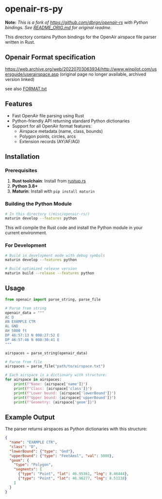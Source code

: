 # openair-rs-py

**Note:** _This is a fork of <https://github.com/dbrgn/openair-rs> with Python bindings. See [README_ORIG.md](./README_ORIG.md) for original readme._

This directory contains Python bindings for the OpenAir airspace file parser written in Rust.

## Openair Format specification

<https://web.archive.org/web/20220703063934/http://www.winpilot.com/usersguide/userairspace.asp> (original page no longer available, archived version linked)

see also [FORMAT.txt](./FORMAT.txt)

## Features

- Fast OpenAir file parsing using Rust
- Python-friendly API returning standard Python dictionaries
- Support for all OpenAir format features:
  - Airspace metadata (name, class, bounds)
  - Polygon points, circles, arcs
  - Extension records (AY/AF/AG)

## Installation

### Prerequisites

1. **Rust toolchain**: Install from [rustup.rs](https://rustup.rs/)
2. **Python 3.8+**
3. **Maturin**: Install with `pip install maturin`

### Building the Python Module

```bash
# In this directory (/misc/openair-rs/)
maturin develop --features python
```

This will compile the Rust code and install the Python module in your current environment.

### For Development

```bash
# Build in development mode with debug symbols
maturin develop --features python

# Build optimized release version
maturin build --release --features python
```

## Usage

```python
from openair import parse_string, parse_file

# Parse from string
openair_data = """
AC D
AN EXAMPLE CTR
AL GND
AH 5000 ft
DP 46:57:13 N 008:27:52 E
DP 46:57:46 N 008:30:41 E
"""

airspaces = parse_string(openair_data)

# Parse from file
airspaces = parse_file("path/to/airspace.txt")

# Each airspace is a dictionary with structure:
for airspace in airspaces:
    print(f"Name: {airspace['name']}")
    print(f"Class: {airspace['class']}")
    print(f"Lower bound: {airspace['lowerBound']}")
    print(f"Upper bound: {airspace['upperBound']}")
    print(f"Geometry: {airspace['geom']}")
```

## Example Output

The parser returns airspaces as Python dictionaries with this structure:

```json
{
  "name": "EXAMPLE CTR",
  "class": "D",
  "lowerBound": {"type": "Gnd"},
  "upperBound": {"type": "FeetAmsl", "val": 5000},
  "geom": {
    "type": "Polygon",
    "segments": [
      {"type": "Point", "lat": 46.95361, "lng": 8.46444},
      {"type": "Point", "lat": 46.96277, "lng": 8.51138}
    ]
  }
}
```
